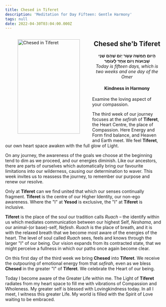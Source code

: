 ```yaml
---
title: Chesed in Tiferet
description: 'Meditation for Day Fifteen: Gentle Harmony'
tags: null
date: 2022-04-30T03:04:00.000Z
---
```

<a href="https://www.chabad.org/holidays/sefirah/omer-count_cdo/jewish/Count-the-Omer.htm">
<i class="fa fa-file" aria-hidden="true"></i></a>

<figure style='float: left'>
 <a href='/posts/img/freedom/week3/3.1-Chesed_in_Tiferet.png' target="_blank">
   <img src='/posts/img/freedom/week3/3.1-Chesed_in_Tiferet_s.png' alt='Chesed in Tiferet' width='200' height='304' />
 </a>
</figure>

<div style="text-align:center">
<h2>Chesed she'b Tiferet</h2>
<span dir="rtl"><b>הָיום חְַמִשָּׁה עָשָׂר יָוֹם שֶׁהֵם שְׁנֶי שָׁבוּעוֹת  וְיוֹם אֶחָד לָעוֹמֵר</b></span>
<br />
<i>ֹToday is fifteen days, which is two weeks and one day of the Omer</i>
</p>

<h4>Kindness in Harmony</h4>

</div>

<div class="abstract">

Examine the loving aspect of your compassion.

</div>

The third week of our journey focuses at the _sefirah_ of **Tiferet**, the Heart Centre, the place of Compassion. Here Energy and Form find balance, and Heaven and Earth meet. We feel **Tiferet**, our own heart space awaken with the full glow of Light.

On any journey, the awareness of the goals we choose at the beginning tend to dim as we proceed, and our energies diminish. Like our ancestors, there are parts of ourselves which automatically bring our favourite limitations into our wilderness, causing our determination to waver. This week invites us to reassess the journey, to remember our purpose and renew our resolve.

Only at **Tiferet** can we find united that which our senses continually fragment. **Tiferet** is the centre of our Higher Identity, our non-ego awareness. Where the "I" at **Yesod** is exclusive, the "I" at **Tiferet** is inclusive.

**Tiferet** is the place of the soul our tradition calls _Ruach_ &ndash; the identify within us which mediates communication between our highest Self, _Neshama_, and our animal-(or base)-self, _Nefesh_.
_Ruach_ is the place of breath, and it is with the relaxed breath that we become most aware of the energies of the heart. The level of soul called _Ruach_ sees, feels and knows through the larger "I" of our being. Our vision expands from its contracted state, that we might perceive a fullness in which our paths once again become clear.

On this first day of the third week we bring **Chesed** into **Tiferet**. We receive the outpouring of emotional energy from that _sefirah_, even as we bless **Chesed** in the greater "I" of **Tiferet**. We celebrate the Heart of our being.

<div class="abstract">

Today I become aware of the Greater Life within me. The Light of **Tiferet** radiates from my heart space to fill me with vibrations of Compassion and Wholeness. My greater self is blessed with Lovingkindness today. In all I meet, I witness this greater Life. My world is filled with the Spirit of Love waiting to be embraced.

</div>
